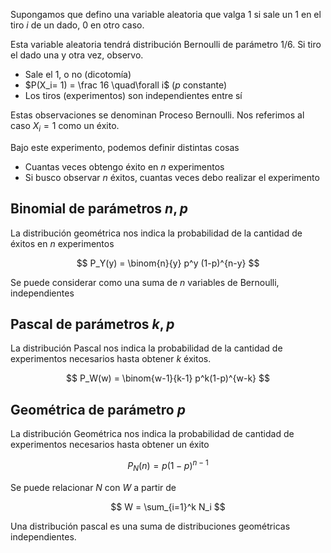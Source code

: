 Supongamos que defino una variable aleatoria que valga $1$ si sale un $1$ en el tiro $i$ de un dado, $0$ en otro caso.

Esta variable aleatoria tendrá distribución Bernoulli de parámetro $1/6$. Si tiro el dado una y otra vez, observo.

- Sale el $1$, o no (dicotomía)
- $P(X_i= 1) = \frac 16 \quad\forall i$ ($p$ constante)
- Los tiros (experimentos) son independientes entre sí

Estas observaciones se denominan Proceso Bernoulli. Nos referimos al caso $X_i = 1$ como un éxito.

Bajo este experimento, podemos definir distintas cosas

- Cuantas veces obtengo éxito en $n$ experimentos
- Si busco observar $n$ éxitos, cuantas veces debo realizar el experimento

## Binomial de parámetros $n, p$

La distribución geométrica nos indica la probabilidad de la cantidad de éxitos en $n$ experimentos

$$
P_Y(y) = \binom{n}{y} p^y (1-p)^{n-y}
$$

Se puede considerar como una suma de $n$ variables de Bernoulli, independientes

## Pascal de parámetros $k, p$

La distribución Pascal nos indica la probabilidad de la cantidad de experimentos necesarios hasta obtener $k$ éxitos.

$$
P_W(w) = \binom{w-1}{k-1} p^k(1-p)^{w-k}
$$

## Geométrica de parámetro $p$

La distribución Geométrica nos indica la probabilidad de cantidad de experimentos necesarios hasta obtener un éxito

$$
P_N(n) = p (1-p)^{n-1}
$$

Se puede relacionar $N$ con $W$ a partir de

$$
W = \sum_{i=1}^k N_i
$$

Una distribución pascal es una suma de distribuciones geométricas independientes.
